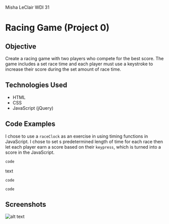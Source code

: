 Misha LeClair
WDI 31
# Racing Game (Project 0)

## Objective

Create a racing game with two players who compete for the best score. The game includes a set race time and each player must use a keystroke to increase their score during the set amount of race time.

## Technologies Used
* HTML  
* CSS
* JavaScript (jQuery)

## Code Examples

I chose to use a ```raceClock``` as an exercise in using timing functions in JavaScript. I chose to set s predetermined length of time for each race then let each player earn a score based on their ```keypress```, which is turned into a score in the JavaScript.

```
code

```

text

```
code
```

```
code
```
## Screenshots

![alt text](???.png)
